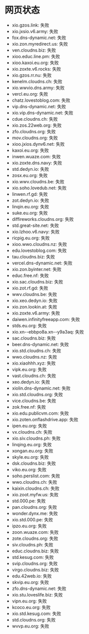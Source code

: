 # 网页状态
- xio.gzos.link: 失败
- xio.jxsio.v6.army: 失败
- fox.dns-dynamic.net: 失败
- xio.zon.myredirect.us: 失败
- ven.cloudns.biz: 失败
- xioo.educ.line.pm: 失败
- xioo.kaxoi.eu.org: 失败
- xio.zoxte.v6.rocks: 失败
- xio.gzos.rr.nu: 失败
- kenelm.cloudns.ch: 失败
- xio.wwvio.dns.army: 失败
- vercl.eu.org: 失败
- chatz.lovestoblog.com: 失败
- vip.dns-dynamic.net: 失败
- xio.vip.dns-dynamic.net: 失败
- cdue.cloudns.ch: 失败
- xio.zos.22web.org: 失败
- zfo.cloudns.org: 失败
- mov.cloudns.org: 失败
- xioo.jxios.dynv6.net: 失败
- kaxoi.eu.org: 失败
- inwen.wuaze.com: 失败
- xio.zoxte.dns.navy: 失败
- std.dedyn.io: 失败
- zosx.eu.org: 失败
- xio.wwv.cloudns.be: 失败
- xio.soho.lovedub.net: 失败
- linwen.rf.gd: 失败
- zot.dedyn.io: 失败
- linqin.eu.org: 失败
- suke.eu.org: 失败
- diffireworks.cloudns.org: 失败
- std.great-site.net: 失败
- xio.lzhoo.v6.navy: 失败
- ricpig.eu.org: 失败
- xioo.wwo.cloudns.nz: 失败
- edu.lovestoblog.com: 失败
- tau.cloudns.biz: 失败
- vercel.dns-dynamic.net: 失败
- xio.zon.byinter.net: 失败
- educ.free.nf: 失败
- xio.sac.cloudns.biz: 失败
- xio.zot.rf.gd: 失败
- wwv.cloudns.be: 失败
- xio.xeo.dedyn.io: 失败
- xio.zon.lookin.at: 失败
- xio.zoxte.v6.army: 失败
- daiwen.infinityfreeapp.com: 失败
- stds.eu.org: 失败
- xio.xn--ebbpo8a.xn--y9a3aq: 失败
- sac.cloudns.biz: 失败
- beer.dns-dynamic.net: 失败
- xio.std.cloudns.ch: 失败
- wwo.cloudns.nz: 失败
- xio.xiaohhh.xyz: 失败
- vipk.eu.org: 失败
- vast.cloudns.ch: 失败
- xeo.dedyn.io: 失败
- xiolin.dns-dynamic.net: 失败
- xio.std.cloudns.org: 失败
- vice.cloudns.be: 失败
- zok.free.nf: 失败
- xio.edu.publicvm.com: 失败
- xio.zoten.onflashdrive.app: 失败
- ipen.eu.org: 失败
- vx.cloudns.ch: 失败
- xio.siv.cloudns.ph: 失败
- linqing.eu.org: 失败
- xongan.eu.org: 失败
- skyle.eu.org: 失败
- dsk.cloudns.biz: 失败
- viko.eu.org: 失败
- soho.perslist.com: 失败
- wwo.cloudns.ch: 失败
- kaixin.cloudns.ch: 失败
- xio.zoot.myfw.us: 失败
- std.000.pe: 失败
- pan.cloudns.org: 失败
- wonder.dynx.me: 失败
- xio.std.000.pe: 失败
- ipzo.eu.org: 失败
- zoon.wuaze.com: 失败
- zote.cloudns.org: 失败
- siv.cloudns.ph: 失败
- educ.cloudns.biz: 失败
- std.kesug.com: 失败
- svip.cloudns.org: 失败
- virgo.cloudns.biz: 失败
- edu.42web.io: 失败
- skvip.eu.org: 失败
- zfo.dns-dynamic.net: 失败
- xio.stu.loveslife.biz: 失败
- vipn.eu.org: 失败
- kcoco.eu.org: 失败
- xio.std.kesug.com: 失败
- std.cloudns.org: 失败
- wvvp.eu.org: 失败
